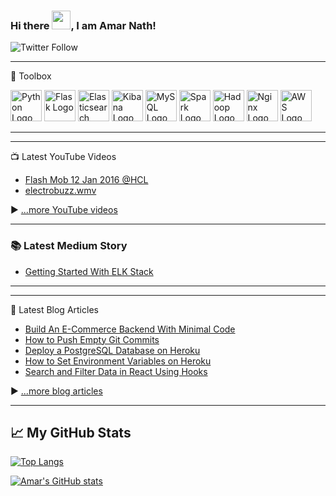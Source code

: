 ### Hi there <img src="https://raw.githubusercontent.com/MartinHeinz/MartinHeinz/master/wave.gif" width="30px">, I am Amar Nath!

<img alt="Twitter Follow" src="https://img.shields.io/twitter/follow/amar1277?style=social">

---

🧰 Toolbox

<img src="https://cdn.worldvectorlogo.com/logos/python-5.svg" alt="Python Logo" width="50" height="50"/> <img src="https://cdn.worldvectorlogo.com/logos/flask.svg" alt="Flask Logo" width="50" height="50"/> <img src="https://cdn.worldvectorlogo.com/logos/elastic-elasticsearch.svg" alt="Elasticsearch Logo" width="50" height="50"/> <img src="https://cdn.worldvectorlogo.com/logos/elastic-kibana.svg" alt="Kibana Logo" width="50" height="50"/> <img src="https://cdn.worldvectorlogo.com/logos/mysql-5.svg" alt="MySQL Logo" width="50" height="50"/> <img src="https://cdn.worldvectorlogo.com/logos/apache-spark-5.svg" alt="Spark Logo" width="50" height="50"/> <img src="https://cdn.worldvectorlogo.com/logos/hadoop.svg" alt="Hadoop Logo" width="50" height="50"/> <img src="https://cdn.worldvectorlogo.com/logos/nginx-1.svg" alt="Nginx Logo" width="50" height="50"/> <img src="https://cdn.worldvectorlogo.com/logos/aws-2.svg" alt="AWS Logo" width="50" height="50"/>

---

---

📺 Latest YouTube Videos

<!-- YOUTUBE-VIDEOS-LIST:START -->
- [Flash Mob 12 Jan 2016 @HCL](https://www.youtube.com/watch?v=cpkeM3SyBDk)
- [electrobuzz.wmv](https://www.youtube.com/watch?v=1l90a9VIaGA)
<!-- YOUTUBE-VIDEOS-LIST:END -->


▶ [...more YouTube videos](https://www.youtube.com/channel/UC0iEaFyrBZsRglWM-lqtMlQ?sub_confirmation=1)

---

### 📚 Latest Medium Story
<!-- MEDIUM-STORY-LIST:START -->
- [Getting Started With ELK Stack](https://medium.com/@amar1611/getting-started-with-elk-stack-71f375434b30?source=rss-8b8fc8907918------2)
<!-- MEDIUM-STORY-LIST:END -->

---

---

📘 Latest Blog Articles

<!-- BLOG-POST-LIST:START -->
- [Build An E-Commerce Backend With Minimal Code](https://catalins.tech/hasura-ecommerce-backend)
- [How to Push Empty Git Commits](https://catalins.tech/git-empty-commit)
- [Deploy a PostgreSQL Database on Heroku](https://catalins.tech/heroku-postgres)
- [How to Set Environment Variables on Heroku](https://catalins.tech/heroku-environment-variables)
- [Search and Filter Data in React Using Hooks](https://catalins.tech/search-and-filter-data-in-react-using-hooks)
<!-- BLOG-POST-LIST:END -->

▶ [...more blog articles](https://catalins.tech)

---

## &#x1f4c8; My GitHub Stats

[![Top Langs](https://github-readme-stats.vercel.app/api/top-langs/?username=amar1611&hide=java,html,css&theme=radical)](https://github.com/anuraghazra/github-readme-stats)

[![Amar's GitHub stats](https://github-readme-stats.vercel.app/api?username=amar1611&theme=radical)](https://github.com/anuraghazra/github-readme-stats)
